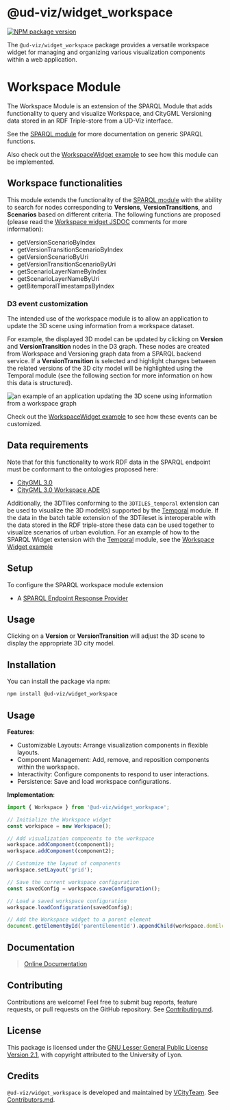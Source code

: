 # @ud-viz/widget_workspace

[![NPM package version](https://badgen.net/npm/v/@ud-viz/widget_workspace)](https://npmjs.com/package/@ud-viz/widget_workspace)

The `@ud-viz/widget_workspace` package provides a versatile workspace widget for managing and organizing various visualization components within a web application.

# Workspace Module

The Workspace Module is an extension of the SPARQL Module that adds functionality to query and visualize Workspace, and CityGML Versioning data stored in an RDF Triple-store from a UD-Viz interface.

See the [SPARQL module](../widget_sparql/Readme.md) for more documentation on generic SPARQL functions.

Also check out the [WorkspaceWidget example](../../examples/widget_workspace.html) to see how this module can be implemented.

## Workspace functionalities
This module extends the functionality of the [SPARQL module](../widget_sparql/Readme.md) with the ability to search for nodes corresponding to **Versions**, **VersionTransitions**, and **Scenarios** based on different criteria.
The following functions are proposed (please read the [Workspace widget JSDOC](./src/index.js) comments for more information):
- getVersionScenarioByIndex
- getVersionTransitionScenarioByIndex
- getVersionScenarioByUri
- getVersionTransitionScenarioByUri
- getScenarioLayerNameByIndex
- getScenarioLayerNameByUri
- getBitemporalTimestampsByIndex

### D3 event customization
The intended use of the workspace module is to allow an application to update the 3D scene using information from a workspace dataset.

For example, the displayed 3D model can be updated by clicking on **Version** and **VersionTransition** nodes in the D3 graph. These nodes are created from Workspace and Versioning graph data from a SPARQL backend service.
If a **VersionTransition** is selected and highlight changes between the related versions of the 3D city model will be highlighted using the Temporal module (see the following section for more information on how this data is structured).

![an example of an application updating the 3D scene using information from a workspace graph](./img/workspace-demo-example.gif)

Check out the [WorkspaceWidget example](../../examples/widget_workspace.html) to see how these events can be customized.

## Data requirements
Note that for this functionality to work RDF data in the SPARQL endpoint must be conformant to the ontologies proposed here:
- [CityGML 3.0](https://dataset-dl.liris.cnrs.fr/rdf-owl-urban-data-ontologies/Ontologies/CityGML/3.0/)
- [CityGML 3.0 Workspace ADE](https://dataset-dl.liris.cnrs.fr/rdf-owl-urban-data-ontologies/Ontologies/Workspace/3.0/)

Additionally, the 3DTiles conforming to the `3DTILES_temporal` extension can be used to visualize the 3D model(s) supported by the [Temporal](../extensions_3d_tiles_temporal/Readme.md) module.
If the data in the batch table extension of the 3DTileset is interoperable with the data stored in the RDF triple-store these data can be used together to visualize scenarios of urban evolution.
For an example of how to the SPARQL Widget extension with the [Temporal](../extensions_3d_tiles_temporal/Readme.md) module, see the [Workspace Widget example](../../examples/widget_workspace.html)

## Setup
To configure the SPARQL workspace module extension
- A [SPARQL Endpoint Response Provider](../widget_sparql/src/service/SparqlEndpointResponseProvider.js)

## Usage
Clicking on a **Version** or **VersionTransition** will adjust the 3D scene to display the appropriate 3D city model.

## Installation

You can install the package via npm:

```bash
npm install @ud-viz/widget_workspace
```

## Usage

**Features**:

- Customizable Layouts: Arrange visualization components in flexible layouts.
- Component Management: Add, remove, and reposition components within the workspace.
- Interactivity: Configure components to respond to user interactions.
- Persistence: Save and load workspace configurations.

**Implementation**:

```javascript
import { Workspace } from '@ud-viz/widget_workspace';

// Initialize the Workspace widget
const workspace = new Workspace();

// Add visualization components to the workspace
workspace.addComponent(component1);
workspace.addComponent(component2);

// Customize the layout of components
workspace.setLayout('grid');

// Save the current workspace configuration
const savedConfig = workspace.saveConfiguration();

// Load a saved workspace configuration
workspace.loadConfiguration(savedConfig);

// Add the Workspace widget to a parent element
document.getElementById('parentElementId').appendChild(workspace.domElement);
```

## Documentation

> [Online Documentation](https://vcityteam.github.io/UD-Viz/html/widget_workspace/)

## Contributing

Contributions are welcome! Feel free to submit bug reports, feature requests, or pull requests on the GitHub repository. See [Contributing.md](https://github.com/VCityTeam/UD-Viz/blob/master/docs/static/Contributing.md).

## License

This package is licensed under the [GNU Lesser General Public License Version 2.1](https://github.com/VCityTeam/UD-Viz/blob/master/LICENSE.md), with copyright attributed to the University of Lyon.

## Credits

`@ud-viz/widget_workspace` is developed and maintained by [VCityTeam](https://github.com/VCityTeam). See [Contributors.md](https://github.com/VCityTeam/UD-Viz/blob/master/docs/static/Contributors.md).
